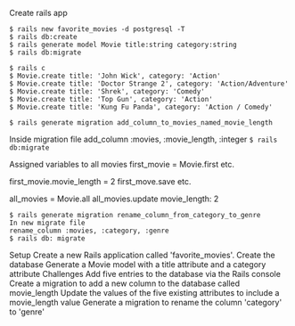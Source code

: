 Create rails app

``` 
$ rails new favorite_movies -d postgresql -T
$ rails db:create
$ rails generate model Movie title:string category:string
$ rails db:migrate
```

```
$ rails c 
$ Movie.create title: 'John Wick', category: 'Action'
$ Movie.create title: 'Doctor Strange 2', category: 'Action/Adventure'
$ Movie.create title: 'Shrek', category: 'Comedy'
$ Movie.create title: 'Top Gun', category: 'Action'
$ Movie.create title: 'Kung Fu Panda', category: 'Action / Comedy'
```

```
$ rails generate migration add_column_to_movies_named_movie_length
```
Inside migration file
add_column :movies, :movie_length, :integer 
`$ rails db:migrate`

Assigned variables to all movies
first_movie = Movie.first 
etc.

first_movie.movie_length = 2
first_move.save
etc.

all_movies = Movie.all
all_movies.update movie_length: 2


```
$ rails generate migration rename_column_from_category_to_genre
In new migrate file
rename_column :movies, :category, :genre
$ rails db: migrate
```


Setup
Create a new Rails application called 'favorite_movies'.
Create the database
Generate a Movie model with a title attribute and a category attribute
Challenges
Add five entries to the database via the Rails console
Create a migration to add a new column to the database called movie_length
Update the values of the five existing attributes to include a movie_length value
Generate a migration to rename the column 'category' to 'genre'